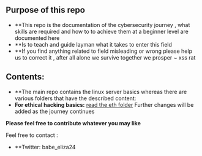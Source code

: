 ## Purpose of this repo

* **This repo is the documentation of the cybersecurity journey , what skills are required and how to to achieve them at a beginner level are documented here
* **Is to teach and guide layman what it takes to enter this field
* **If you find anything related to field misleading or wrong please help us to correct it , after all alone we survive together we prosper ~ xss rat

## Contents:
* **The main repo contains the linux server basics whereas there are various folders that have the described content:
* **For ethical hacking basics:** [read the eth folder](https://github.com/Ramtajogi32/infosec_notes/tree/master/eth)
Further changes will be added as the journey continues

**Please feel free to contribute whatever you may like**

Feel free to contact : 
* **Twitter: babe_eliza24
